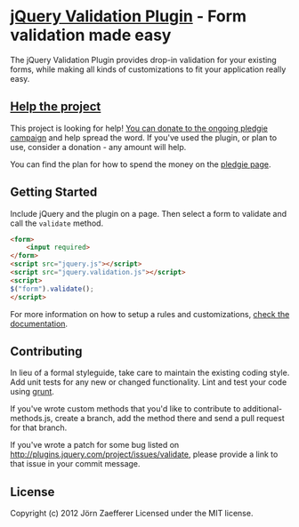 [jQuery Validation Plugin](http://bassistance.de/jquery-plugins/jquery-plugin-validation/) - Form validation made easy
================================

The jQuery Validation Plugin provides drop-in validation for your existing forms, while making all kinds of customizations to fit your application really easy.

## [Help the project](http://pledgie.com/campaigns/18159)

This project is looking for help! [You can donate to the ongoing pledgie campaign](http://pledgie.com/campaigns/18159)
and help spread the word. If you've used the plugin, or plan to use, consider a donation - any amount will help.

You can find the plan for how to spend the money on the [pledgie page](http://pledgie.com/campaigns/18159).

## Getting Started

Include jQuery and the plugin on a page. Then select a form to validate and call the `validate` method.

```html
<form>
	<input required>
</form>
<script src="jquery.js"></script>
<script src="jquery.validation.js"></script>
<script>
$("form").validate();
</script>
```

For more information on how to setup a rules and customizations, [check the documentation](http://docs.jquery.com/Plugins/Validation).

## Contributing
In lieu of a formal styleguide, take care to maintain the existing coding style. Add unit tests for any new or changed functionality. Lint and test your code using [grunt](https://github.com/cowboy/grunt).

If you've wrote custom methods that you'd like to contribute to additional-methods.js, create a branch, add the method there and send a pull request for that branch.

If you've wrote a patch for some bug listed on http://plugins.jquery.com/project/issues/validate, please provide a link to that issue in your commit message.

## License
Copyright (c) 2012 Jörn Zaefferer
Licensed under the MIT license.
